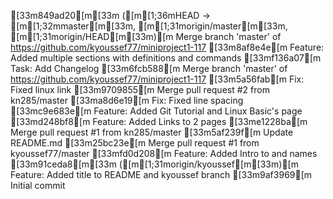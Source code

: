 [33m849ad20[m[33m ([m[1;36mHEAD -> [m[1;32mmaster[m[33m, [m[1;31morigin/master[m[33m, [m[1;31morigin/HEAD[m[33m)[m Merge branch 'master' of https://github.com/kyoussef77/miniproject1-117
[33m8af8e4e[m Feature: Added multiple sections with definitions and commands
[33mf136a07[m Task: Add Changelog
[33m6fcb588[m Merge branch 'master' of https://github.com/kyoussef77/miniproject1-117
[33m5a56fab[m Fix: Fixed linux link
[33m9709855[m Merge pull request #2 from kn285/master
[33ma8d6e19[m Fix: Fixed line spacing
[33mc9e683e[m Feature: Added Git Tutorial and Linux Basic's page
[33md248bf8[m Feature: Added Links to 2 pages
[33me1228ba[m Merge pull request #1 from kn285/master
[33m5af239f[m Update README.md
[33m25bc23e[m Merge pull request #1 from kyoussef77/master
[33mfd0d208[m Feature: Added Intro to and names
[33m91ceda8[m[33m ([m[1;31morigin/kyoussef[m[33m)[m Feature: Added title to README and kyoussef branch
[33m9af3969[m Initial commit
